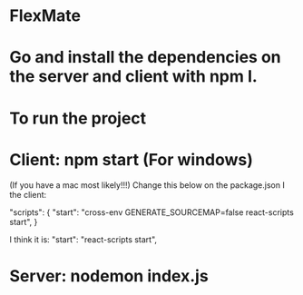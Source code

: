 # FlexMate
# Go and install the dependencies on the server and client with npm I. 

# To run the project

# Client: npm start (For windows)
(If you have a mac most likely!!!)
Change this below on the package.json I the client: 

"scripts": {
    "start": "cross-env GENERATE_SOURCEMAP=false react-scripts start",
    }

I think it is:
"start": "react-scripts start",


# Server: nodemon index.js

